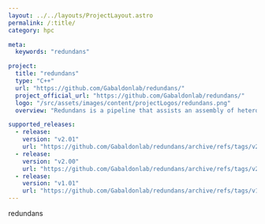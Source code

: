 ```yaml
---
layout: ../../layouts/ProjectLayout.astro
permalink: /:title/
category: hpc

meta:
  keywords: "redundans"

project:
  title: "redundans"
  type: "C++"
  url: "https://github.com/Gabaldonlab/redundans/"
  project_official_url: "https://github.com/Gabaldonlab/redundans/"
  logo: "/src/assets/images/content/projectLogos/redundans.png"
  overview: "Redundans is a pipeline that assists an assembly of heterozygous/polymorphic genomes."

supported_releases:
  - release:
    version: "v2.01"
    url: "https://github.com/Gabaldonlab/redundans/archive/refs/tags/v2.01.tar.gz"
  - release:
    version: "v2.00"
    url: "https://github.com/Gabaldonlab/redundans/archive/refs/tags/v2.00.tar.gz"
  - release:
    version: "v1.01"
    url: "https://github.com/Gabaldonlab/redundans/archive/refs/tags/v1.01.tar.gz"
---
```


<p>redundans</p>
